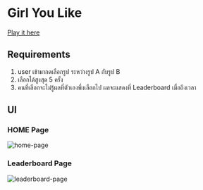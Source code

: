 # Girl You Like

[Play it here](https://girl-you-like.pages.dev)

## Requirements

1. user เข้ามากดเลือกรูป ระหว่างรูป A กับรูป B
2. เลือกได้สูงสุด 5 ครั้ง
3. คนที่เลือกจะไม่รู้ผลที่ตัวเองพึ่งเลือกไป ผลจะแสดงที่ Leaderboard เมื่อถึงเวลา

## UI

### HOME Page

![home-page](https://media.discordapp.net/attachments/769201680331571221/1301212659114311781/1070087967294631976-i-1301193061916868719-gc-1244534317540048987-1244534317540048991-4631825.5.png?ex=6723a839&is=672256b9&hm=e249ed0eb3c23bd6a451d17acb8ee77873db080f100e17f0cda6fa5fb7277462&=&format=webp&quality=lossless&width=786&height=700)

### Leaderboard Page

![leaderboard-page](https://media.discordapp.net/attachments/769201680331571221/1301213189492572220/1070087967294631976-i-1301193061916868719-gc-1244534317540048987-1244534317540048991-4782437.0999999.png?ex=6723a8b7&is=67225737&hm=b999d17c47756b9bb9719807ec90ddc2831da812f50924e88518b7561a240f81&=&format=webp&quality=lossless&width=564&height=700)
